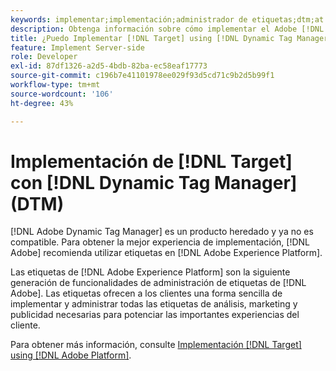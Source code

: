 ```yaml
---
keywords: implementar;implementación;administrador de etiquetas;dtm;at.js;dynamic tag management
description: Obtenga información sobre cómo implementar el Adobe [!DNL Target] biblioteca at.js con el Tag Management dinámico heredado (DTM). Etiquetas en [!DNL Adobe Experience Platform] es el método preferido para implementar [!DNL Target].
title: ¿Puedo Implementar [!DNL Target] using [!DNL Dynamic Tag Manager] (DTM)?
feature: Implement Server-side
role: Developer
exl-id: 87df1326-a2d5-4bdb-82ba-ec58eaf17773
source-git-commit: c196b7e41101978ee029f93d5cd71c9b2d5b99f1
workflow-type: tm+mt
source-wordcount: '106'
ht-degree: 43%

---
```


# Implementación de [!DNL Target] con [!DNL Dynamic Tag Manager] (DTM)

[!DNL Adobe Dynamic Tag Manager] es un producto heredado y ya no es compatible. Para obtener la mejor experiencia de implementación, [!DNL Adobe] recomienda utilizar etiquetas en [!DNL Adobe Experience Platform].

Las etiquetas de [!DNL Adobe Experience Platform] son la siguiente generación de funcionalidades de administración de etiquetas de [!DNL Adobe]. Las etiquetas ofrecen a los clientes una forma sencilla de implementar y administrar todas las etiquetas de análisis, marketing y publicidad necesarias para potenciar las importantes experiencias del cliente.

Para obtener más información, consulte [Implementación [!DNL Target] using [!DNL Adobe Platform]](https://developer.adobe.com/target/implement/client-side/atjs/how-to-deployatjs/implement-target-using-adobe-launch/).

